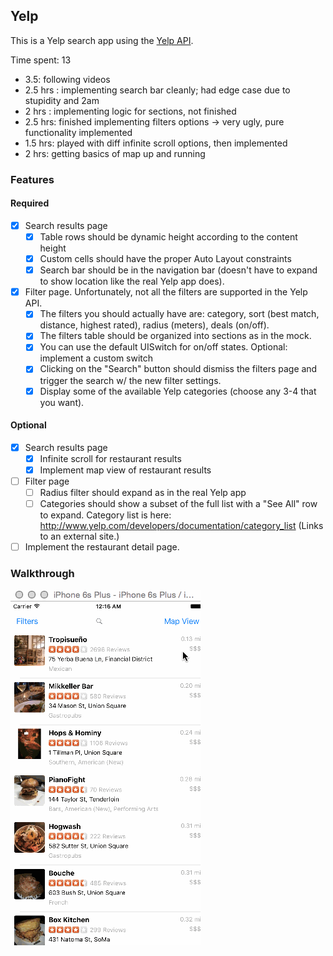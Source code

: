 ## Yelp

This is a Yelp search app using the [Yelp API](http://developer.rottentomatoes.com/docs/read/JSON).

Time spent: 13
- 3.5: following videos
- 2.5 hrs : implementing search bar cleanly; had edge case due to stupidity and 2am
- 2 hrs : implementing logic for sections, not finished
- 2.5 hrs: finished implementing filters options -> very ugly, pure functionality implemented
- 1.5 hrs: played with diff infinite scroll options, then implemented
- 2 hrs: getting basics of map up and running


### Features

#### Required

- [x] Search results page
   - [x] Table rows should be dynamic height according to the content height
   - [x] Custom cells should have the proper Auto Layout constraints
   - [x] Search bar should be in the navigation bar (doesn't have to expand to show location like the real Yelp app does).
- [x] Filter page. Unfortunately, not all the filters are supported in the Yelp API.
   - [x] The filters you should actually have are: category, sort (best match, distance, highest rated), radius (meters), deals (on/off).
   - [x] The filters table should be organized into sections as in the mock.
   - [x] You can use the default UISwitch for on/off states. Optional: implement a custom switch
   - [x] Clicking on the "Search" button should dismiss the filters page and trigger the search w/ the new filter settings.
   - [x] Display some of the available Yelp categories (choose any 3-4 that you want).

#### Optional

- [x] Search results page
   - [x] Infinite scroll for restaurant results
   - [x] Implement map view of restaurant results
- [ ] Filter page
   - [ ] Radius filter should expand as in the real Yelp app
   - [ ] Categories should show a subset of the full list with a "See All" row to expand. Category list is here: http://www.yelp.com/developers/documentation/category_list (Links to an external site.)
- [ ] Implement the restaurant detail page.

### Walkthrough

![Video Walkthrough](3.gif)

